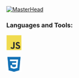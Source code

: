 
<!--
**GGmipana/GGmipana** is a ✨ _special_ ✨ repository because its `README.md` (this file) appears on your GitHub profile.
-->

[![MasterHead](https://images.hdqwalls.com/download/women-pixel-art-4k-98-1366x768.jpg)](https://github.com/GGmipana)

<h3 align="left">Languages and Tools:</h3>

<p align="left"> <a href="https://developer.mozilla.org/en-US/docs/Web/JavaScript" target="_blank"> <img src="https://github.com/devicons/devicon/blob/master/icons/javascript/javascript-original.svg?short_path=7975261" alt="javascript" width="40" height="40"/> </a> </p> <p align="left"> <a href="[https://developer.mozilla.org/en-US/docs/Web/JavaScript](https://www.w3schools.com/css/)" target="_blank"> <img src="https://github.com/devicons/devicon/blob/master/icons/css3/css3-plain.svg" alt="CSS3" width="40" height="40"/> </a> </p>






